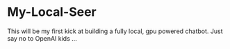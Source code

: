 # My-Local-Seer
This will be my first kick at building a fully local, gpu powered chatbot. Just say no to OpenAI kids ... 
